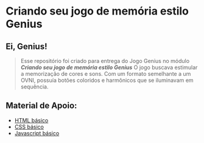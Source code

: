 # Criando seu jogo de memória estilo Genius

## Ei, Genius!

>Esse repositório foi criado para entrega do Jogo Genius no módulo ***Criando seu jogo de memória estilo Genius*** O jogo buscava estimular a memorização de cores e sons. Com um formato semelhante a um OVNI, possuía botões coloridos e harmônicos que se iluminavam em sequência.

## Material de Apoio:

* [HTML básico](https://www.w3schools.com/html/)
* [CSS básico](https://developer.mozilla.org/pt-BR/docs/Web/CSS)
* [Javascript básico](https://developer.mozilla.org/pt-BR/docs/Web/JavaScript)